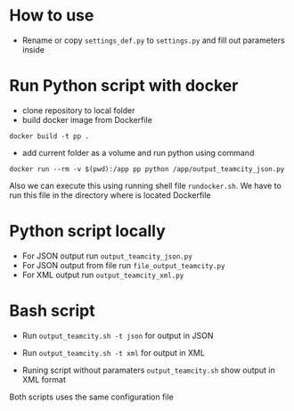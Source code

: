 # How to use

 - Rename or copy `settings_def.py` to `settings.py` and fill out parameters inside
 

# Run Python script with docker

 - clone repository to local folder
 - build docker image from Dockerfile
  
 `docker build -t pp .`
 - add current folder as a volume and run python using command
 
 `docker run --rm -v $(pwd):/app pp python /app/output_teamcity_json.py`

Also we can execute this using running shell file `rundocker.sh`. We have to run this file in the directory where is located Dockerfile


# Python script locally
 
 - For JSON output run `output_teamcity_json.py`
 - For JSON output from file run `file_output_teamcity.py`
 - For XML output run `output_teamcity_xml.py`
 
# Bash script
 
 - Run `output_teamcity.sh -t json` for output in JSON
 
 - Run `output_teamcity.sh -t xml` for output in XML
 
 - Runing script without paramaters `output_teamcity.sh` show output in XML format
 
 
 Both scripts uses the same configuration file
